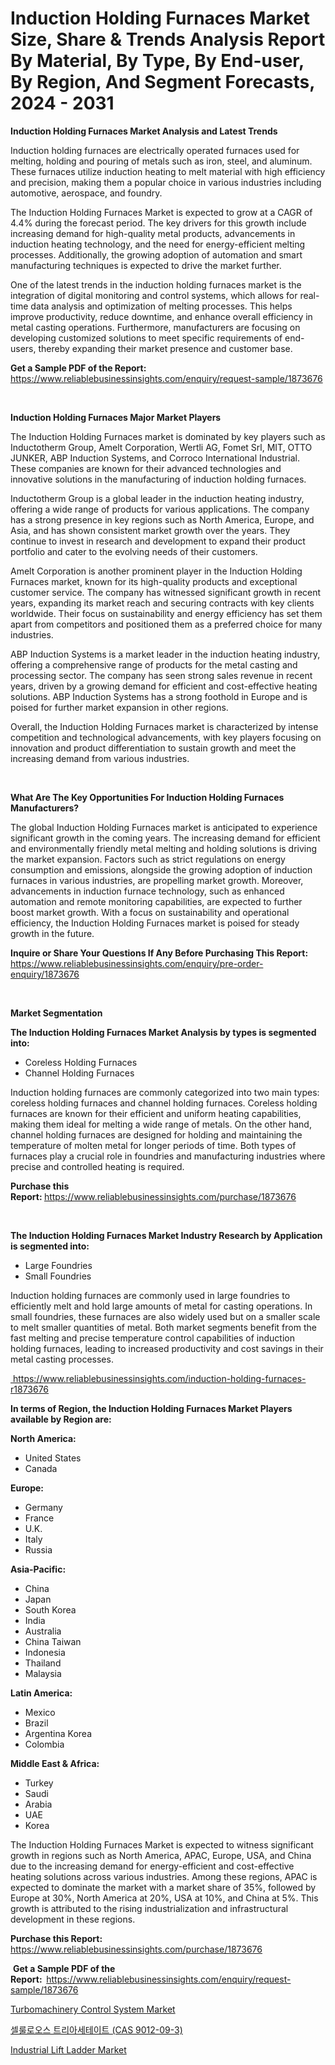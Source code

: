 <p><h1>Induction Holding Furnaces Market Size, Share & Trends Analysis Report By Material, By Type, By End-user, By Region, And Segment Forecasts, 2024 - 2031</h1></p><p><strong>Induction Holding Furnaces Market Analysis and Latest Trends</strong></p>
<p><p>Induction holding furnaces are electrically operated furnaces used for melting, holding and pouring of metals such as iron, steel, and aluminum. These furnaces utilize induction heating to melt material with high efficiency and precision, making them a popular choice in various industries including automotive, aerospace, and foundry.</p><p>The Induction Holding Furnaces Market is expected to grow at a CAGR of 4.4% during the forecast period. The key drivers for this growth include increasing demand for high-quality metal products, advancements in induction heating technology, and the need for energy-efficient melting processes. Additionally, the growing adoption of automation and smart manufacturing techniques is expected to drive the market further.</p><p>One of the latest trends in the induction holding furnaces market is the integration of digital monitoring and control systems, which allows for real-time data analysis and optimization of melting processes. This helps improve productivity, reduce downtime, and enhance overall efficiency in metal casting operations. Furthermore, manufacturers are focusing on developing customized solutions to meet specific requirements of end-users, thereby expanding their market presence and customer base.</p></p>
<p><strong>Get a Sample PDF of the Report:&nbsp;</strong> <a href="https://www.reliablebusinessinsights.com/enquiry/request-sample/1873676">https://www.reliablebusinessinsights.com/enquiry/request-sample/1873676</a></p>
<p>&nbsp;</p>
<p><strong>Induction Holding Furnaces Major Market Players</strong></p>
<p><p>The Induction Holding Furnaces market is dominated by key players such as Inductotherm Group, Amelt Corporation, Wertli AG, Fomet Srl, MIT, OTTO JUNKER, ABP Induction Systems, and Corroco International Industrial. These companies are known for their advanced technologies and innovative solutions in the manufacturing of induction holding furnaces.</p><p>Inductotherm Group is a global leader in the induction heating industry, offering a wide range of products for various applications. The company has a strong presence in key regions such as North America, Europe, and Asia, and has shown consistent market growth over the years. They continue to invest in research and development to expand their product portfolio and cater to the evolving needs of their customers.</p><p>Amelt Corporation is another prominent player in the Induction Holding Furnaces market, known for its high-quality products and exceptional customer service. The company has witnessed significant growth in recent years, expanding its market reach and securing contracts with key clients worldwide. Their focus on sustainability and energy efficiency has set them apart from competitors and positioned them as a preferred choice for many industries.</p><p>ABP Induction Systems is a market leader in the induction heating industry, offering a comprehensive range of products for the metal casting and processing sector. The company has seen strong sales revenue in recent years, driven by a growing demand for efficient and cost-effective heating solutions. ABP Induction Systems has a strong foothold in Europe and is poised for further market expansion in other regions.</p><p>Overall, the Induction Holding Furnaces market is characterized by intense competition and technological advancements, with key players focusing on innovation and product differentiation to sustain growth and meet the increasing demand from various industries.</p></p>
<p>&nbsp;</p>
<p><strong>What Are The Key Opportunities For Induction Holding Furnaces Manufacturers?</strong></p>
<p><p>The global Induction Holding Furnaces market is anticipated to experience significant growth in the coming years. The increasing demand for efficient and environmentally friendly metal melting and holding solutions is driving the market expansion. Factors such as strict regulations on energy consumption and emissions, alongside the growing adoption of induction furnaces in various industries, are propelling market growth. Moreover, advancements in induction furnace technology, such as enhanced automation and remote monitoring capabilities, are expected to further boost market growth. With a focus on sustainability and operational efficiency, the Induction Holding Furnaces market is poised for steady growth in the future.</p></p>
<p><strong>Inquire or Share Your Questions If Any Before Purchasing This Report:</strong> <a href="https://www.reliablebusinessinsights.com/enquiry/pre-order-enquiry/1873676">https://www.reliablebusinessinsights.com/enquiry/pre-order-enquiry/1873676</a></p>
<p>&nbsp;</p>
<p><strong>Market Segmentation</strong></p>
<p><strong>The Induction Holding Furnaces Market Analysis by types is segmented into:</strong></p>
<p><ul><li>Coreless Holding Furnaces</li><li>Channel Holding Furnaces</li></ul></p>
<p><p>Induction holding furnaces are commonly categorized into two main types: coreless holding furnaces and channel holding furnaces. Coreless holding furnaces are known for their efficient and uniform heating capabilities, making them ideal for melting a wide range of metals. On the other hand, channel holding furnaces are designed for holding and maintaining the temperature of molten metal for longer periods of time. Both types of furnaces play a crucial role in foundries and manufacturing industries where precise and controlled heating is required.</p></p>
<p><strong>Purchase this Report:&nbsp;</strong><a href="https://www.reliablebusinessinsights.com/purchase/1873676">https://www.reliablebusinessinsights.com/purchase/1873676</a></p>
<p>&nbsp;</p>
<p><strong>The Induction Holding Furnaces Market Industry Research by Application is segmented into:</strong></p>
<p><ul><li>Large Foundries</li><li>Small Foundries</li></ul></p>
<p><p>Induction holding furnaces are commonly used in large foundries to efficiently melt and hold large amounts of metal for casting operations. In small foundries, these furnaces are also widely used but on a smaller scale to melt smaller quantities of metal. Both market segments benefit from the fast melting and precise temperature control capabilities of induction holding furnaces, leading to increased productivity and cost savings in their metal casting processes.</p></p>
<p><a href="https://www.reliablebusinessinsights.com/induction-holding-furnaces-r1873676">&nbsp;https://www.reliablebusinessinsights.com/induction-holding-furnaces-r1873676</a></p>
<p><strong>In terms of Region, the Induction Holding Furnaces Market Players available by Region are:</strong></p>
<p>
    <p> <strong> North America: </strong>
        <ul>
            <li>United States</li>
            <li>Canada</li>
        </ul>
        </p> 
    <p> <strong> Europe: </strong>
        <ul>
            <li>Germany</li>
            <li>France</li>
            <li>U.K.</li>
            <li>Italy</li>
            <li>Russia</li>
        </ul>
        </p> 
    <p> <strong> Asia-Pacific: </strong>
        <ul>
            <li>China</li>
            <li>Japan</li>
            <li>South Korea</li>
            <li>India</li>
            <li>Australia</li>
            <li>China Taiwan</li>
            <li>Indonesia</li>
            <li>Thailand</li>
            <li>Malaysia</li>
        </ul>
        </p> 
    <p> <strong> Latin America: </strong>
        <ul>
            <li>Mexico</li>
            <li>Brazil</li>
            <li>Argentina Korea</li>
            <li>Colombia</li>
        </ul>
        </p> 
    <p> <strong> Middle East & Africa: </strong>
        <ul>
            <li>Turkey</li>
            <li>Saudi</li>
            <li>Arabia</li>
            <li>UAE</li>
            <li>Korea</li>
        </ul>
    </p>
    </p>
<p><p>The Induction Holding Furnaces Market is expected to witness significant growth in regions such as North America, APAC, Europe, USA, and China due to the increasing demand for energy-efficient and cost-effective heating solutions across various industries. Among these regions, APAC is expected to dominate the market with a market share of 35%, followed by Europe at 30%, North America at 20%, USA at 10%, and China at 5%. This growth is attributed to the rising industrialization and infrastructural development in these regions.</p></p>
<p><strong>Purchase this Report: </strong><a href="https://www.reliablebusinessinsights.com/purchase/1873676">https://www.reliablebusinessinsights.com/purchase/1873676</a></p>
<p>&nbsp;<strong>Get a Sample PDF of the Report:&nbsp;&nbsp;</strong><a href="https://www.reliablebusinessinsights.com/enquiry/request-sample/1873676">https://www.reliablebusinessinsights.com/enquiry/request-sample/1873676</a></p>
<p><strong></strong></p>
<p><p><a href="https://view.publitas.com/reportprime-1/turbomachinery-control-system-market-global-market-insights-and-sales-trends-2024-to-2031/">Turbomachinery Control System Market</a></p><p><a href="https://medium.com/@willislebsack/%EA%B8%80%EB%A1%9C%EB%B2%8C-%EC%85%80%EB%A3%B0%EB%A1%9C%EC%98%A4%EC%8A%A4-%EC%82%BC%EC%95%84%EC%84%B8%ED%85%8C%EC%9D%B4%ED%8A%B8-cas-9012-09-3-%EC%8B%9C%EC%9E%A5%EC%9D%80-%EC%A0%9C%ED%92%88-%EC%9C%A0%ED%98%95-%EC%9D%91%EC%9A%A9-%EB%B6%84%EC%95%BC-%EC%A7%80%EC%97%AD-%EB%B0%8F-%EA%B8%B0%EC%97%85%EB%B3%84%EB%A1%9C-%EB%82%98%EB%88%84%EC%96%B4%EC%A7%80%EB%A9%B0-%EC%82%B0%EC%97%85-%EC%84%B8%EA%B7%B8%EB%A8%BC%ED%8A%B8-%EC%A0%84%EB%A7%9D-%EC%8B%9C%EC%9E%A5-%ED%8F%89%EA%B0%80-%EA%B2%BD%EC%9F%81-%EC%83%81%ED%99%A9-%ED%8A%B8%EB%A0%8C%EB%93%9C-%EB%B0%8F-49afbdf779ae">셀룰로오스 트리아세테이트 (CAS 9012-09-3)</a></p><p><a href="https://view.publitas.com/reportprime-1/global-industrial-lift-ladder-market-size-is-expected-to-reach-at-a-cagr-of-11-5-and-this-report-covers-market-growth-trend-opportunity-and-forecast-2024-2031/">Industrial Lift Ladder Market</a></p></p>